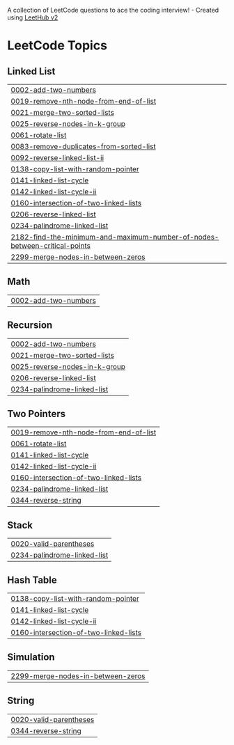 A collection of LeetCode questions to ace the coding interview! - Created using [LeetHub v2](https://github.com/arunbhardwaj/LeetHub-2.0)
<!---LeetCode Topics Start-->
# LeetCode Topics
## Linked List
|  |
| ------- |
| [0002-add-two-numbers](https://github.com/yahina18/DSA_Solve/tree/master/0002-add-two-numbers) |
| [0019-remove-nth-node-from-end-of-list](https://github.com/yahina18/DSA_Solve/tree/master/0019-remove-nth-node-from-end-of-list) |
| [0021-merge-two-sorted-lists](https://github.com/yahina18/DSA_Solve/tree/master/0021-merge-two-sorted-lists) |
| [0025-reverse-nodes-in-k-group](https://github.com/yahina18/DSA_Solve/tree/master/0025-reverse-nodes-in-k-group) |
| [0061-rotate-list](https://github.com/yahina18/DSA_Solve/tree/master/0061-rotate-list) |
| [0083-remove-duplicates-from-sorted-list](https://github.com/yahina18/DSA_Solve/tree/master/0083-remove-duplicates-from-sorted-list) |
| [0092-reverse-linked-list-ii](https://github.com/yahina18/DSA_Solve/tree/master/0092-reverse-linked-list-ii) |
| [0138-copy-list-with-random-pointer](https://github.com/yahina18/DSA_Solve/tree/master/0138-copy-list-with-random-pointer) |
| [0141-linked-list-cycle](https://github.com/yahina18/DSA_Solve/tree/master/0141-linked-list-cycle) |
| [0142-linked-list-cycle-ii](https://github.com/yahina18/DSA_Solve/tree/master/0142-linked-list-cycle-ii) |
| [0160-intersection-of-two-linked-lists](https://github.com/yahina18/DSA_Solve/tree/master/0160-intersection-of-two-linked-lists) |
| [0206-reverse-linked-list](https://github.com/yahina18/DSA_Solve/tree/master/0206-reverse-linked-list) |
| [0234-palindrome-linked-list](https://github.com/yahina18/DSA_Solve/tree/master/0234-palindrome-linked-list) |
| [2182-find-the-minimum-and-maximum-number-of-nodes-between-critical-points](https://github.com/yahina18/DSA_Solve/tree/master/2182-find-the-minimum-and-maximum-number-of-nodes-between-critical-points) |
| [2299-merge-nodes-in-between-zeros](https://github.com/yahina18/DSA_Solve/tree/master/2299-merge-nodes-in-between-zeros) |
## Math
|  |
| ------- |
| [0002-add-two-numbers](https://github.com/yahina18/DSA_Solve/tree/master/0002-add-two-numbers) |
## Recursion
|  |
| ------- |
| [0002-add-two-numbers](https://github.com/yahina18/DSA_Solve/tree/master/0002-add-two-numbers) |
| [0021-merge-two-sorted-lists](https://github.com/yahina18/DSA_Solve/tree/master/0021-merge-two-sorted-lists) |
| [0025-reverse-nodes-in-k-group](https://github.com/yahina18/DSA_Solve/tree/master/0025-reverse-nodes-in-k-group) |
| [0206-reverse-linked-list](https://github.com/yahina18/DSA_Solve/tree/master/0206-reverse-linked-list) |
| [0234-palindrome-linked-list](https://github.com/yahina18/DSA_Solve/tree/master/0234-palindrome-linked-list) |
## Two Pointers
|  |
| ------- |
| [0019-remove-nth-node-from-end-of-list](https://github.com/yahina18/DSA_Solve/tree/master/0019-remove-nth-node-from-end-of-list) |
| [0061-rotate-list](https://github.com/yahina18/DSA_Solve/tree/master/0061-rotate-list) |
| [0141-linked-list-cycle](https://github.com/yahina18/DSA_Solve/tree/master/0141-linked-list-cycle) |
| [0142-linked-list-cycle-ii](https://github.com/yahina18/DSA_Solve/tree/master/0142-linked-list-cycle-ii) |
| [0160-intersection-of-two-linked-lists](https://github.com/yahina18/DSA_Solve/tree/master/0160-intersection-of-two-linked-lists) |
| [0234-palindrome-linked-list](https://github.com/yahina18/DSA_Solve/tree/master/0234-palindrome-linked-list) |
| [0344-reverse-string](https://github.com/yahina18/DSA_Solve/tree/master/0344-reverse-string) |
## Stack
|  |
| ------- |
| [0020-valid-parentheses](https://github.com/yahina18/DSA_Solve/tree/master/0020-valid-parentheses) |
| [0234-palindrome-linked-list](https://github.com/yahina18/DSA_Solve/tree/master/0234-palindrome-linked-list) |
## Hash Table
|  |
| ------- |
| [0138-copy-list-with-random-pointer](https://github.com/yahina18/DSA_Solve/tree/master/0138-copy-list-with-random-pointer) |
| [0141-linked-list-cycle](https://github.com/yahina18/DSA_Solve/tree/master/0141-linked-list-cycle) |
| [0142-linked-list-cycle-ii](https://github.com/yahina18/DSA_Solve/tree/master/0142-linked-list-cycle-ii) |
| [0160-intersection-of-two-linked-lists](https://github.com/yahina18/DSA_Solve/tree/master/0160-intersection-of-two-linked-lists) |
## Simulation
|  |
| ------- |
| [2299-merge-nodes-in-between-zeros](https://github.com/yahina18/DSA_Solve/tree/master/2299-merge-nodes-in-between-zeros) |
## String
|  |
| ------- |
| [0020-valid-parentheses](https://github.com/yahina18/DSA_Solve/tree/master/0020-valid-parentheses) |
| [0344-reverse-string](https://github.com/yahina18/DSA_Solve/tree/master/0344-reverse-string) |
<!---LeetCode Topics End-->